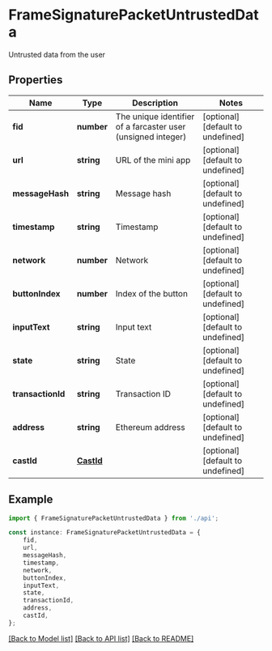# FrameSignaturePacketUntrustedData

Untrusted data from the user

## Properties

Name | Type | Description | Notes
------------ | ------------- | ------------- | -------------
**fid** | **number** | The unique identifier of a farcaster user (unsigned integer) | [optional] [default to undefined]
**url** | **string** | URL of the mini app | [optional] [default to undefined]
**messageHash** | **string** | Message hash | [optional] [default to undefined]
**timestamp** | **string** | Timestamp | [optional] [default to undefined]
**network** | **number** | Network | [optional] [default to undefined]
**buttonIndex** | **number** | Index of the button | [optional] [default to undefined]
**inputText** | **string** | Input text | [optional] [default to undefined]
**state** | **string** | State | [optional] [default to undefined]
**transactionId** | **string** | Transaction ID | [optional] [default to undefined]
**address** | **string** | Ethereum address | [optional] [default to undefined]
**castId** | [**CastId**](CastId.md) |  | [optional] [default to undefined]

## Example

```typescript
import { FrameSignaturePacketUntrustedData } from './api';

const instance: FrameSignaturePacketUntrustedData = {
    fid,
    url,
    messageHash,
    timestamp,
    network,
    buttonIndex,
    inputText,
    state,
    transactionId,
    address,
    castId,
};
```

[[Back to Model list]](../README.md#documentation-for-models) [[Back to API list]](../README.md#documentation-for-api-endpoints) [[Back to README]](../README.md)
